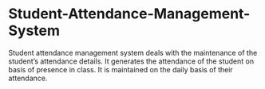 # Student-Attendance-Management-System
 Student attendance management system deals with the maintenance of the student’s attendance details. It generates the attendance of the student on basis of presence in class. It is maintained on the daily basis of their attendance.
